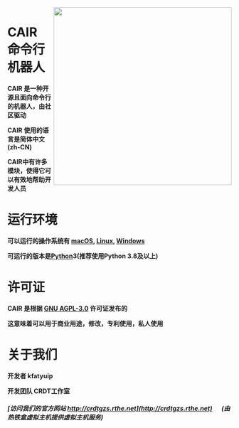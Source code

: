 <img src="https://crdtgzs.coding.net/p/file/d/cair/git/raw/master/logo.png" width="400" align="right">

# CAIR 命令行机器人

__CAIR 是一种开源且面向命令行的机器人，由社区驱动__   

__CAIR 使用的语言是简体中文(zh-CN)__  

__CAIR中有许多模块，使得它可以有效地帮助开发人员__  

# 运行环境

__可以运行的操作系统有 [macOS](https://www.apple.com/macos/catalina/), [Linux](https://www.linux.org), [Windows](https://www.microsoft.com/)__  

__可运行的版本是[Python](https://www.python.org/download)3(推荐使用Python 3.8及以上)__  

# 许可证   

__CAIR 是根据 [GNU AGPL-3.0](https://www.gnu.org/licenses/agpl-3.0) 许可证发布的__  

__这意味着可以用于商业用途，修改，专利使用，私人使用__  

# 关于我们

__开发者 kfatyuip__  

__开发团队 CRDT工作室__

##### [访问我们的官方网站 http://crdtgzs.rthe.net](http://crdtgzs.rthe.net) &emsp; ___(由热铁盒虚拟主机提供虚拟主机服务)___  
